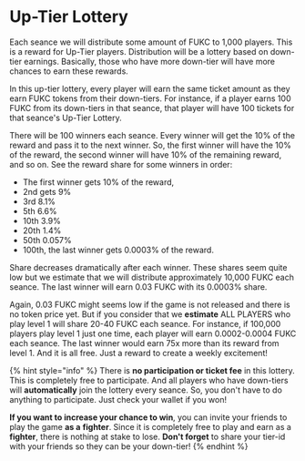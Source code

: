 # Up-Tier Lottery

Each seance we will distribute some amount of FUKC to 1,000 players. This is a reward for Up-Tier players. Distribution will be a lottery based on down-tier earnings. Basically, those who have more down-tier will have more chances to earn these rewards.&#x20;

In this up-tier lottery, every player will earn the same ticket amount as they earn FUKC tokens from their down-tiers. For instance, if a player earns 100 FUKC from its down-tiers in that seance, that player will have 100 tickets for that seance's Up-Tier Lottery.&#x20;

There will be 100 winners each seance. Every winner will get the 10% of the reward and pass it to the next winner. So, the first winner will have the 10% of the reward, the second winner will have 10% of the remaining reward, and so on. See the reward share for some winners in order:

* The first winner gets 10% of the reward,
* 2nd gets 9%
* 3rd 8.1%
* 5th 6.6%
* 10th 3.9%
* 20th 1.4%
* 50th 0.057%
* 100th, the last winner gets 0.0003% of the reward.

Share decreases dramatically after each winner. These shares seem quite low but we estimate that we will distribute approximately 10,000 FUKC each seance. The last winner will earn 0.03 FUKC with its 0.0003% share.&#x20;

Again, 0.03 FUKC might seems low if the game is not released and there is no token price yet. But if you consider that we **estimate** ALL PLAYERS who play level 1 will share 20-40 FUKC each seance. For instance, if 100,000 players play level 1 just one time, each player will earn 0.0002-0.0004 FUKC each seance. The last winner would earn 75x more than its reward from level 1. And it is all free. Just a reward to create a weekly excitement!

{% hint style="info" %}
There is **no participation or ticket fee** in this lottery. This is completely free to participate. And all players who have down-tiers will **automatically** join the lottery every seance. So, you don't have to do anything to participate. Just check your wallet if you won!

**If you want to increase your chance to win**, you can invite your friends to play the game **as a** **fighter**. Since it is completely free to play and earn as a **fighter**, there is nothing at stake to lose. **Don't forget** to share your tier-id with your friends so they can be your down-tier!
{% endhint %}
